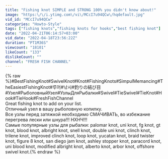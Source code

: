 ```yaml
---
title: "Fishing knot SIMPLE and STRONG 100% you didn't know about!"
image: "https:\/\/i.ytimg.com\/vi\/MCcI7u94QCw\/hqdefault.jpg"
vid_id: "MCcI7u94QCw"
categories: "Howto-Style"
tags: ["fishing knots","fishing knots for hooks","best fishing knot"]
date: "2022-04-21T06:14:57+03:00"
vid_date: "2022-04-18T23:56:22Z"
duration: "PT1M36S"
viewcount: "18101"
likeCount: "133"
dislikeCount: ""
channel: "FRESH FISH CHANNEL"
---
```

{% raw %}#BestFishingKnot#SwivelKnot#Knot#FishingKnots#SimpulMemancing#TheEasiestFishingKnot#루어#낚시#釣りの結び目#Узел#РыболовныйУзел#УзлыДляРыбалки#Swivel#TieSwivel#TieKnot#Hook#TieHook#FreshFishChannel<br />Great fishing knot to add on your list. <br />Отличный узел в вашу рыболовную копилку. <br />Все узлы перед затяжкой необходимо СМАЧИВАТЬ, во избежание перегрева лески или шнура!!! НХНЧ!!!<br />Самые популярные узлы для рыбалки: palomar knot, uni knot, fg knot, gt knot, blood knot, albright knot, snell knot, double uni knot, clinch knot, trilene knot, improved clinch knot, loop knot, yucatan knot, braid twister knot, figure 8 knot, san diego jam knot, ashley stopper knot, paracord knot, uni blood knot, modified albright knot, alberto knot, arbor knot, offshore swivel knot.{% endraw %}
